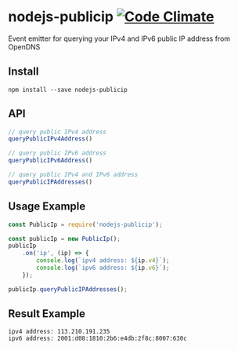 # nodejs-publicip [![Code Climate](https://codeclimate.com/github/zulhilmizainuddin/nodejs-publicip/badges/gpa.svg)](https://codeclimate.com/github/zulhilmizainuddin/nodejs-publicip)
Event emitter for querying your IPv4 and IPv6 public IP address from OpenDNS

## Install

    npm install --save nodejs-publicip
    
## API

```javascript
// query public IPv4 address
queryPublicIPv4Address()

// query public IPv6 address
queryPublicIPv6Address()

// query public IPv4 and IPv6 address
queryPublicIPAddresses()
```

## Usage Example

```javascript
const PublicIp = require('nodejs-publicip');

const publicIp = new PublicIp();
publicIp
    .on('ip', (ip) => {
        console.log(`ipv4 address: ${ip.v4}`);
        console.log(`ipv6 address: ${ip.v6}`);
    });

publicIp.queryPublicIPAddresses();
```

## Result Example

    ipv4 address: 113.210.191.235
    ipv6 address: 2001:d08:1810:2b6:e4db:2f8c:8007:630c
